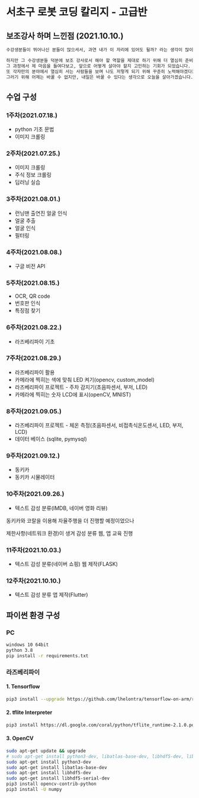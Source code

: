 # 서초구 로봇 코딩 칼리지 - 고급반

## 보조강사 하며 느낀점 (2021.10.10.)
```python
수강생분들이 뛰어나신 분들이 많으셔서, 과연 내가 이 자리에 있어도 될까? 라는 생각이 많이 들었습니다.

하지만 그 수강생분들 덕분에 보조 강사로서 해야 할 역할을 제대로 하기 위해 더 열심히 준비할 수 있었습니다.
그 과정에서 제 마음을 들여다보고, 앞으로 어떻게 살아야 할지 고민하는 기회가 되었습니다.
또 각자만의 분야에서 열심히 사는 사람들을 보며 나도 저렇게 되기 위해 꾸준히 노력해야겠다는 생각이 들었습니다.
그러기 위해 어제는 바꿀 수 없지만, 내일은 바꿀 수 있다는 생각으로 오늘을 살아가겠습니다.
```

## 수업 구성
### 1주차(2021.07.18.)
* python 기초 문법
* 이미지 크롤링

### 2주차(2021.07.25.)
* 이미지 크롤링
* 주식 정보 크롤링
* 딥러닝 실습

### 3주차(2021.08.01.)
* 런닝맨 출연진 얼굴 인식
* 얼굴 추출 
* 얼굴 인식
* 필터링

### 4주차(2021.08.08.)
* 구글 비전 API

### 5주차(2021.08.15.)
* OCR, QR code
* 번호판 인식
* 특징점 찾기

### 6주차(2021.08.22.)
* 라즈베리파이 기초

### 7주차(2021.08.29.)
* 라즈베리파이 활용
* 카메라에 찍히는 색에 맞춰 LED 켜기(opencv, custom_model)
* 라즈베리파이 프로젝트 - 주차 감지기(초음파센서, 부저, LED)
* 카메라에 찍히는 숫자 LCD에 표시(openCV, MNIST)

### 8주차(2021.09.05.)
* 라즈베리파이 프로젝트 - 체온 측정(초음파센서, 비접촉식온도센서, LED, 부저, LCD)
* 데이터 베이스 (sqlite, pymysql)

### 9주차(2021.09.12.)
* 동키카 
* 동키카 시뮬레이터

### 10주차(2021.09.26.)
* 텍스트 감성 분류(IMDB, 네이버 영화 리뷰)

동키카와 코랄을 이용해 자율주행을 더 진행할 예정이었으나 

제한사항(네트워크 환경)이 생겨 감성 분류 웹, 앱 교육 진행

### 11주차(2021.10.03.)
* 텍스트 감성 분류(네이버 쇼핑) 웹 제작(FLASK)

### 12주차(2021.10.10.)
* 텍스트 감성 분류 앱 제작(Flutter)


## 파이썬 환경 구성
### PC
```bash
windows 10 64bit
python 3.8
pip install -r requirements.txt
```
### 라즈베리파이
#### 1. Tensorflow

```bash
pip3 install --upgrade https://github.com/lhelontra/tensorflow-on-arm/releases/download/v2.4.0/tensorflow-2.4.0-cp37-none-linux_armv7l.whl
```

#### 2. tflite Interpreter
```bash
pip3 install https://dl.google.com/coral/python/tflite_runtime-2.1.0.post1-cp37-cp37m-linux_armv7l.whl
```

#### 3. OpenCV
```bash
sudo apt-get update && upgrade
# sudo apt-get install python3-dev, libatlas-base-dev, libhdf5-dev, libhdf5-serial-dev
sudo apt-get install python3-dev
sudo apt-get install libatlas-base-dev
sudo apt-get install libhdf5-dev 
sudo apt-get install libhdf5-serial-dev
pip3 install opencv-contrib-python
pip3 install -U numpy
```